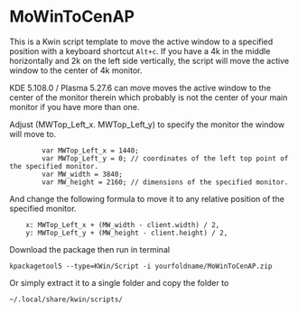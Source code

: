 # MoWinToCenAP

This is a Kwin script template to move the active window to a specified position  with a keyboard shortcut `Alt+c`.
If you have a 4k in the middle horizontally and 2k on the left side vertically, the script will move the active window to the center of 4k monitor.

KDE 5.108.0 / Plasma 5.27.6 can move moves the active window to the center of the monitor therein which probably is not the center of your main monitor if you have more than one.


Adjust (MWTop_Left_x. MWTop_Left_y) to specify the monitor the window will move to.

```
        var MWTop_Left_x = 1440;
        var MWTop_Left_y = 0; // coordinates of the left top point of the specified monitor.
        var MW_width = 3840;
        var MW_height = 2160; // dimensions of the specified monitor.
```

And change the following formula to move it to any relative position of the specified monitor. 
```
    x: MWTop_Left_x + (MW_width - client.width) / 2,
    y: MWTop_Left_y + (MW_height - client.height) / 2,
```


Download the package then run in terminal

```
kpackagetool5 --type=KWin/Script -i yourfoldname/MoWinToCenAP.zip

```

Or simply extract it to a single folder and copy the folder to
```
~/.local/share/kwin/scripts/
```
